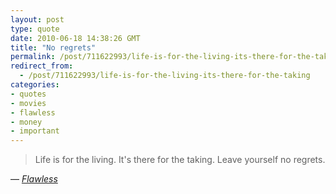 ```yaml
---
layout: post
type: quote
date: 2010-06-18 14:38:26 GMT
title: "No regrets"
permalink: /post/711622993/life-is-for-the-living-its-there-for-the-taking
redirect_from: 
  - /post/711622993/life-is-for-the-living-its-there-for-the-taking
categories:
- quotes
- movies
- flawless
- money
- important
---
```

<blockquote>Life is for the living. It's there for the taking. Leave yourself no regrets.</blockquote>
<p>— <a href="http://www.imdb.com/title/tt0780516/"><i>Flawless</i></a></p>